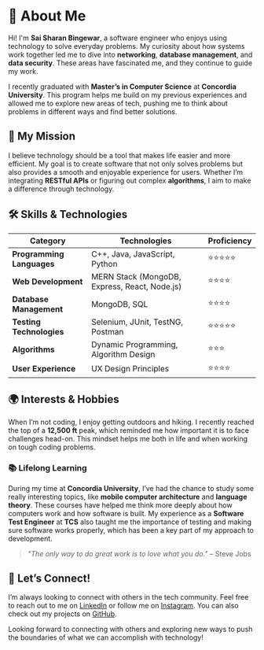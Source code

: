 
# 🌟 About Me

Hi! I'm **Sai Sharan Bingewar**, a software engineer who enjoys using technology to solve everyday problems. My curiosity about how systems work together led me to dive into **networking**, **database management**, and **data security**. These areas have fascinated me, and they continue to guide my work.

I recently graduated with **Master’s in Computer Science** at **Concordia University**. This program helps me build on my previous experiences and allowed me to explore new areas of tech, pushing me to think about problems in different ways and find better solutions.

## 🚀 My Mission

I believe technology should be a tool that makes life easier and more efficient. My goal is to create software that not only solves problems but also provides a smooth and enjoyable experience for users. Whether I’m integrating **RESTful APIs** or figuring out complex **algorithms**, I aim to make a difference through technology.

## 🛠 Skills & Technologies

| Category                | Technologies                              | Proficiency       |
|-------------------------|-------------------------------------------|-------------------|
| **Programming Languages** | C++, Java, JavaScript, Python               | ⭐⭐⭐⭐⭐   |
| **Web Development**      | MERN Stack (MongoDB, Express, React, Node.js) | ⭐⭐⭐⭐      |
| **Database Management**  | MongoDB, SQL                               | ⭐⭐⭐⭐      |
| **Testing Technologies** | Selenium, JUnit, TestNG, Postman           | ⭐⭐⭐⭐⭐    |
| **Algorithms**           | Dynamic Programming, Algorithm Design      | ⭐⭐⭐         |
| **User Experience**      | UX Design Principles                       | ⭐⭐⭐⭐       |

## 🌍 Interests & Hobbies

When I’m not coding, I enjoy getting outdoors and hiking. I recently reached the top of a **12,500 ft** peak, which reminded me how important it is to face challenges head-on. This mindset helps me both in life and when working on tough coding problems.

### 📚 Lifelong Learning

During my time at **Concordia University**, I’ve had the chance to study some really interesting topics, like **mobile computer architecture** and **language theory**. These courses have helped me think more deeply about how computers work and how software is built. My experience as a **Software Test Engineer** at **TCS** also taught me the importance of testing and making sure software works properly, which has been a key part of my approach to development.

> *"The only way to do great work is to love what you do."* – Steve Jobs

## 🤝 Let’s Connect!

I’m always looking to connect with others in the tech community. Feel free to reach out to me on [LinkedIn](https://www.linkedin.com/in/sharanbingewar999) or follow me on [Instagram](https://www.instagram.com/ssharan_bingewar). You can also check out my projects on [GitHub](https://github.com/sharanbingewar).


Looking forward to connecting with others and exploring new ways to push the boundaries of what we can accomplish with technology!
